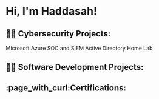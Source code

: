 <h1>Hi, I'm Haddasah! 

<h2>👨‍💻 Cybersecurity Projects:</h2>
Microsoft Azure SOC and SIEM 
Active Directory Home Lab 

<h2>👨‍💻 Software Development Projects:</h2>

<h2>:page_with_curl:Certifications:</h2>

